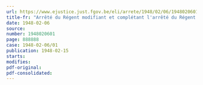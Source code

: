 ```yaml
---
url: https://www.ejustice.just.fgov.be/eli/arrete/1948/02/06/1948020601/justel
title-fr: "Arrêté du Régent modifiant et complétant l'arrêté du Régent du 26 septembre 1946 instituant un "Fonds de Sécurité d'existence" pour les travailleurs du port d'Anvers"
date: 1948-02-06
source:
number: 1948020601
page: 888888
case: 1948-02-06/01
publication: 1948-02-15
starts:
modifies:
pdf-original:
pdf-consolidated:
---
```


